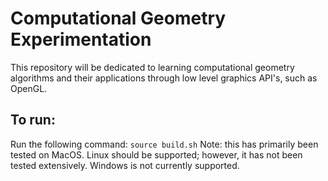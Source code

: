 # Computational Geometry Experimentation
This repository will be dedicated to learning computational geometry algorithms and their applications through low level graphics API's, such as OpenGL.

## To run:
Run the following command:
`source build.sh`
Note: this has primarily been tested on MacOS. Linux should be supported; however, it has not been tested extensively. Windows is not currently supported.
